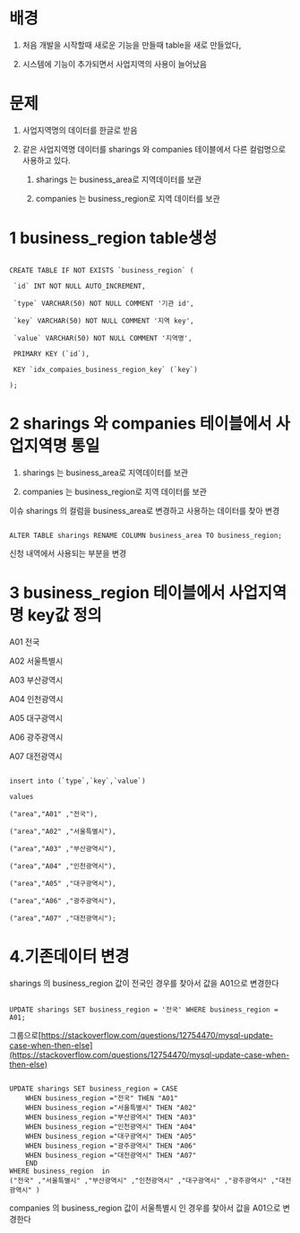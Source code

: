 

# 배경



1. 처음 개발을 시작할때 새로운 기능을 만들때 table을 새로 만들었다,

2. 시스템에 기능이 추가되면서 사업지역의 사용이 늘어났음



# 문제



1. 사업지역명의 데이터를 한글로 받음

2. 같은 사업지역명 데이터를 sharings 와 companies 테이블에서 다른 컬럼명으로 사용하고 있다.

    1. sharings 는 business_area로 지역데이터를 보관

    2. companies 는 business_region로 지역 데이터를 보관



# 1 business_region table생성



```

CREATE TABLE IF NOT EXISTS `business_region` (

 `id` INT NOT NULL AUTO_INCREMENT,

 `type` VARCHAR(50) NOT NULL COMMENT '기관 id',

 `key` VARCHAR(50) NOT NULL COMMENT '지역 key',

 `value` VARCHAR(50) NOT NULL COMMENT '지역명',

 PRIMARY KEY (`id`),

 KEY `idx_compaies_business_region_key` (`key`)

);

```

# 2 sharings 와 companies 테이블에서 사업지역명 통일



1. sharings 는 business_area로 지역데이터를 보관

2. companies 는 business_region로 지역 데이터를 보관



이슈 sharings 의 컬럼을 business_area로 변경하고 사용하는 데이터를 찾아 변경



```

ALTER TABLE sharings RENAME COLUMN business_area TO business_region;

```



신청 내역에서 사용되는 부분을 변경



# 3 business_region 테이블에서 사업지역명 key값 정의



A01 전국

A02 서울특별시

A03 부산광역시

A04 인천광역시

A05 대구광역시

A06 광주광역시

A07 대전광역시





```

insert into (`type`,`key`,`value`) 

values 

("area","A01" ,"전국"),

("area","A02" ,"서울특별시"),

("area","A03" ,"부산광역시"),

("area","A04" ,"인천광역시"),

("area","A05" ,"대구광역시"),

("area","A06" ,"광주광역시"),

("area","A07" ,"대전광역시");

```



# 4.기존데이터 변경



sharings 의 business_region 값이 전국인 경우를 찾아서 값을 A01으로 변경한다





```

UPDATE sharings SET business_region = '전국' WHERE business_region = A01;

```



그룹으로[https://stackoverflow.com/questions/12754470/mysql-update-case-when-then-else](https://stackoverflow.com/questions/12754470/mysql-update-case-when-then-else)





```

UPDATE sharings SET business_region = CASE
	WHEN business_region ="전국" THEN "A01"
	WHEN business_region ="서울특별시" THEN "A02"
	WHEN business_region ="부산광역시" THEN "A03"
	WHEN business_region ="인천광역시" THEN "A04"
	WHEN business_region ="대구광역시" THEN "A05"
	WHEN business_region ="광주광역시" THEN "A06"
	WHEN business_region ="대전광역시" THEN "A07"
    END
WHERE business_region  in 
("전국" ,"서울특별시" ,"부산광역시" ,"인천광역시" ,"대구광역시" ,"광주광역시" ,"대전광역시" )

```



companies 의 business_region 값이 서울특별시 인 경우를 찾아서 값을 A01으로 변경한다